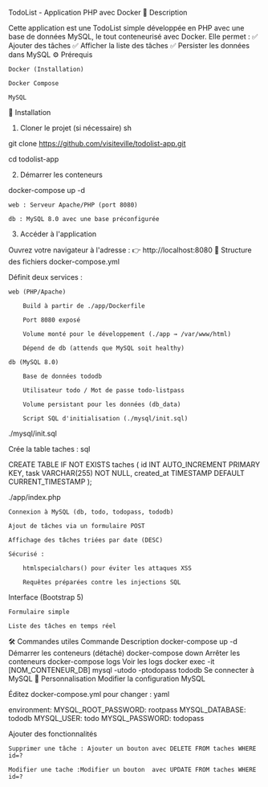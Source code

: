 TodoList - Application PHP avec Docker
📝 Description

Cette application est une TodoList simple développée en PHP avec une base de données MySQL, le tout conteneurisé avec Docker. Elle permet :
✅ Ajouter des tâches
✅ Afficher la liste des tâches
✅ Persister les données dans MySQL
⚙️ Prérequis

    Docker (Installation)

    Docker Compose

    MySQL

🚀 Installation
1. Cloner le projet (si nécessaire)
sh

git clone https://github.com/visiteville/todolist-app.git

cd todolist-app

2. Démarrer les conteneurs

docker-compose up -d

    web : Serveur Apache/PHP (port 8080)

    db : MySQL 8.0 avec une base préconfigurée

3. Accéder à l'application

Ouvrez votre navigateur à l'adresse :
👉 http://localhost:8080
📂 Structure des fichiers
docker-compose.yml

Définit deux services :

    web (PHP/Apache)

        Build à partir de ./app/Dockerfile

        Port 8080 exposé

        Volume monté pour le développement (./app → /var/www/html)

        Dépend de db (attends que MySQL soit healthy)

    db (MySQL 8.0)

        Base de données tododb

        Utilisateur todo / Mot de passe todo-listpass

        Volume persistant pour les données (db_data)

        Script SQL d'initialisation (./mysql/init.sql)

./mysql/init.sql

Crée la table taches :
sql

CREATE TABLE IF NOT EXISTS taches (
    id INT AUTO_INCREMENT PRIMARY KEY,
    task VARCHAR(255) NOT NULL,
    created_at TIMESTAMP DEFAULT CURRENT_TIMESTAMP
);

./app/index.php

    Connexion à MySQL (db, todo, todopass, tododb)

    Ajout de tâches via un formulaire POST

    Affichage des tâches triées par date (DESC)

    Sécurisé :

        htmlspecialchars() pour éviter les attaques XSS

        Requêtes préparées contre les injections SQL

Interface (Bootstrap 5)

    Formulaire simple

    Liste des tâches en temps réel

🛠 Commandes utiles
Commande	Description
docker-compose up -d	Démarrer les conteneurs (détaché)
docker-compose down	Arrêter les conteneurs
docker-compose logs	Voir les logs
docker exec -it [NOM_CONTENEUR_DB] mysql -utodo -ptodopass tododb	Se connecter à MySQL
🔧 Personnalisation
Modifier la configuration MySQL

Éditez docker-compose.yml pour changer :
yaml

environment:
  MYSQL_ROOT_PASSWORD: rootpass
  MYSQL_DATABASE: tododb
  MYSQL_USER: todo
  MYSQL_PASSWORD: todopass

Ajouter des fonctionnalités

    Supprimer une tâche : Ajouter un bouton avec DELETE FROM taches WHERE id=?

    Modifier une tache :Modifier un bouton  avec UPDATE FROM taches WHERE id=?

